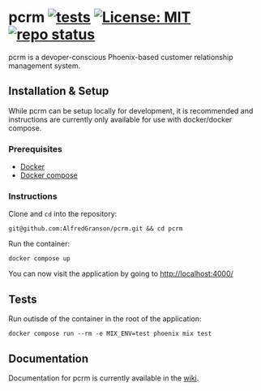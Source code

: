 # pcrm [![tests](https://github.com/AlfredGranson/pcrm/actions/workflows/elixir.yml/badge.svg)](https://github.com/AlfredGranson/pcrm/actions?query=branch%3Amain+workflow%3A%22Elixir+CI%22++) [![License: MIT](https://img.shields.io/badge/License-MIT-blue.svg)](https://github.com/AlfredGranson/pcrm/blob/main/LICENSE) [![repo status](https://www.repostatus.org/badges/latest/wip.svg)](https://www.repostatus.org/#wip)

pcrm is a devoper-conscious Phoenix-based customer relationship management system.

## Installation & Setup
While pcrm can be setup locally for development, it is recommended and instructions are currently only available for use with docker/docker compose.

### Prerequisites
- [Docker](https://docs.docker.com/get-docker/)
- [Docker compose](https://docs.docker.com/compose/install/)

### Instructions
Clone and `cd` into the repository:

```
git@github.com:AlfredGranson/pcrm.git && cd pcrm
```
Run the container:

```
docker compose up
```
You can now visit the application by going to [http://localhost:4000/](http://localhost:4000/)

## Tests
Run outisde of the container in the root of the application:

```
docker compose run --rm -e MIX_ENV=test phoenix mix test
```

## Documentation
Documentation for pcrm is currently available in the [wiki](https://github.com/AlfredGranson/pcrm/wiki).
